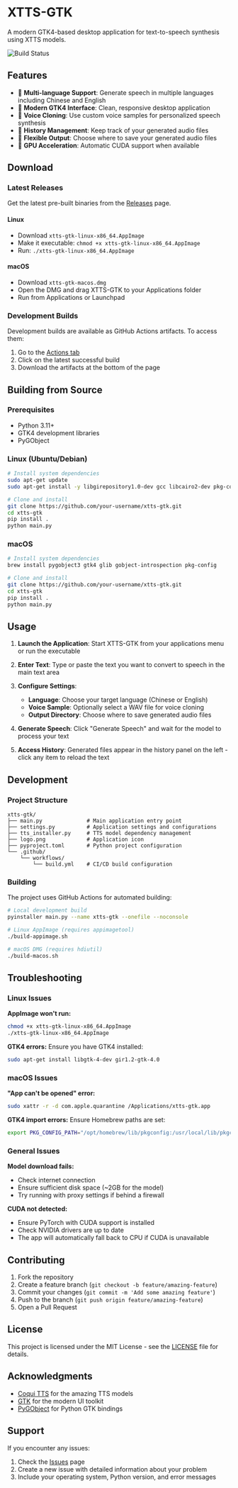 # XTTS-GTK

A modern GTK4-based desktop application for text-to-speech synthesis using XTTS models.

![Build Status](https://github.com/your-username/xtts-gtk/workflows/Build%20and%20Release/badge.svg)

## Features

- 🎤 **Multi-language Support**: Generate speech in multiple languages including Chinese and English
- 🎨 **Modern GTK4 Interface**: Clean, responsive desktop application
- 🎵 **Voice Cloning**: Use custom voice samples for personalized speech synthesis
- 💾 **History Management**: Keep track of your generated audio files
- 📁 **Flexible Output**: Choose where to save your generated audio files
- 🚀 **GPU Acceleration**: Automatic CUDA support when available

## Download

### Latest Releases

Get the latest pre-built binaries from the [Releases](https://github.com/your-username/xtts-gtk/releases) page.

#### Linux
- Download `xtts-gtk-linux-x86_64.AppImage`
- Make it executable: `chmod +x xtts-gtk-linux-x86_64.AppImage`
- Run: `./xtts-gtk-linux-x86_64.AppImage`

#### macOS
- Download `xtts-gtk-macos.dmg`
- Open the DMG and drag XTTS-GTK to your Applications folder
- Run from Applications or Launchpad

### Development Builds

Development builds are available as GitHub Actions artifacts. To access them:
1. Go to the [Actions tab](https://github.com/your-username/xtts-gtk/actions)
2. Click on the latest successful build
3. Download the artifacts at the bottom of the page

## Building from Source

### Prerequisites

- Python 3.11+
- GTK4 development libraries
- PyGObject

### Linux (Ubuntu/Debian)

```bash
# Install system dependencies
sudo apt-get update
sudo apt-get install -y libgirepository1.0-dev gcc libcairo2-dev pkg-config python3-dev gir1.2-gtk-4.0 libgtk-4-dev libglib2.0-dev gobject-introspection

# Clone and install
git clone https://github.com/your-username/xtts-gtk.git
cd xtts-gtk
pip install .
python main.py
```

### macOS

```bash
# Install system dependencies
brew install pygobject3 gtk4 glib gobject-introspection pkg-config

# Clone and install
git clone https://github.com/your-username/xtts-gtk.git
cd xtts-gtk
pip install .
python main.py
```

## Usage

1. **Launch the Application**: Start XTTS-GTK from your applications menu or run the executable

2. **Enter Text**: Type or paste the text you want to convert to speech in the main text area

3. **Configure Settings**:
   - **Language**: Choose your target language (Chinese or English)
   - **Voice Sample**: Optionally select a WAV file for voice cloning
   - **Output Directory**: Choose where to save generated audio files

4. **Generate Speech**: Click "Generate Speech" and wait for the model to process your text

5. **Access History**: Generated files appear in the history panel on the left - click any item to reload the text

## Development

### Project Structure

```
xtts-gtk/
├── main.py              # Main application entry point
├── settings.py          # Application settings and configurations
├── tts_installer.py     # TTS model dependency management
├── logo.png             # Application icon
├── pyproject.toml       # Python project configuration
└── .github/
    └── workflows/
        └── build.yml    # CI/CD build configuration
```

### Building

The project uses GitHub Actions for automated building:

```bash
# Local development build
pyinstaller main.py --name xtts-gtk --onefile --noconsole

# Linux AppImage (requires appimagetool)
./build-appimage.sh

# macOS DMG (requires hdiutil)
./build-macos.sh
```

## Troubleshooting

### Linux Issues

**AppImage won't run:**
```bash
chmod +x xtts-gtk-linux-x86_64.AppImage
./xtts-gtk-linux-x86_64.AppImage
```

**GTK4 errors:**
Ensure you have GTK4 installed:
```bash
sudo apt-get install libgtk-4-dev gir1.2-gtk-4.0
```

### macOS Issues

**"App can't be opened" error:**
```bash
sudo xattr -r -d com.apple.quarantine /Applications/xtts-gtk.app
```

**GTK4 import errors:**
Ensure Homebrew paths are set:
```bash
export PKG_CONFIG_PATH="/opt/homebrew/lib/pkgconfig:/usr/local/lib/pkgconfig:$PKG_CONFIG_PATH"
```

### General Issues

**Model download fails:**
- Check internet connection
- Ensure sufficient disk space (~2GB for the model)
- Try running with proxy settings if behind a firewall

**CUDA not detected:**
- Ensure PyTorch with CUDA support is installed
- Check NVIDIA drivers are up to date
- The app will automatically fall back to CPU if CUDA is unavailable

## Contributing

1. Fork the repository
2. Create a feature branch (`git checkout -b feature/amazing-feature`)
3. Commit your changes (`git commit -m 'Add some amazing feature'`)
4. Push to the branch (`git push origin feature/amazing-feature`)
5. Open a Pull Request

## License

This project is licensed under the MIT License - see the [LICENSE](LICENSE) file for details.

## Acknowledgments

- [Coqui TTS](https://github.com/coqui-ai/TTS) for the amazing TTS models
- [GTK](https://gtk.org/) for the modern UI toolkit
- [PyGObject](https://pygobject.readthedocs.io/) for Python GTK bindings

## Support

If you encounter any issues:
1. Check the [Issues](https://github.com/your-username/xtts-gtk/issues) page
2. Create a new issue with detailed information about your problem
3. Include your operating system, Python version, and error messages